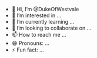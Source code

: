 - 👋 Hi, I’m @DukeOfWestvale
- 👀 I’m interested in ...
- 🌱 I’m currently learning ...
- 💞️ I’m looking to collaborate on ...
- 📫 How to reach me ...
- 😄 Pronouns: ...
- ⚡ Fun fact: ...

<!---
DukeOfWestvale/DukeOfWestvale is a ✨ special ✨ repository because its `README.md` (this file) appears on your GitHub profile.
You can click the Preview link to take a look at your changes.
--->

